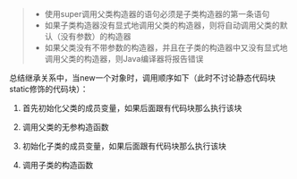 > * 使用super调用父类构造器的语句必须是子类构造器的第一条语句
> * 如果子类构造器没有显式地调用父类的构造器，则将自动调用父类的默认（没有参数）的构造器
> * 如果父类没有不带参数的构造器，并且在子类的构造器中又没有显式地调用父类的构造器，则Java编译器将报告错误

总结继承关系中，当new一个对象时，调用顺序如下（此时不讨论静态代码块static修饰的代码块）：

1. 首先初始化父类的成员变量，如果后面跟有代码块那么执行该块

2. 调用父类的无参构造函数

3. 初始化子类的成员变量，如果后面跟有代码块那么执行该块

4. 调用子类的构造函数

